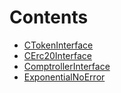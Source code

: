 

# Contents
- [CTokenInterface](CTokenInterface.sol/contract.CTokenInterface.md)
- [CErc20Interface](CTokenInterface.sol/contract.CErc20Interface.md)
- [ComptrollerInterface](ComptrollerInterface.sol/contract.ComptrollerInterface.md)
- [ExponentialNoError](ExponentialNoError.sol/contract.ExponentialNoError.md)
